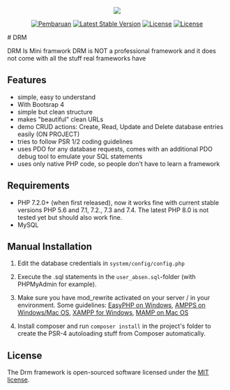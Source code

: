 <p align="center"><img src="https://cdn.discordapp.com/attachments/837719575063691274/837732607089049680/baner.jpg" /></p>
<p align="center">
<a href="https://github.com/DemuraAIdev/drm_framwork/releases/"><img src="https://img.shields.io/github/v/release/DemuraAIdev/drm_framwork?label=DRM" alt="Pembaruan"></a>
<a href="https://github.com/DemuraAIdev/drm_framwork/"><img src="https://img.shields.io/github/downloads/DemuraAIdev/drm_framwork/total" alt="Latest Stable Version"></a>
<a href="https://github.com/DemuraAIdev/drm_framwork/"><img src="https://img.shields.io/github/stars/DemuraAIdev/drm_framwork" alt="License"></a>
<a href="https://opensource.org/licenses/MIT"><img src="https://img.shields.io/github/license/DemuraAIdev/drm_framwork" alt="License"></a>
</p>
# DRM 

DRM Is Mini framwork
DRM is NOT a professional framework and it does not come with all the stuff real frameworks have

## Features

- simple, easy to understand
- With Bootsrap 4
- simple but clean structure
- makes "beautiful" clean URLs
- demo CRUD actions: Create, Read, Update and Delete database entries easily (ON PROJECT)
- tries to follow PSR 1/2 coding guidelines
- uses PDO for any database requests, comes with an additional PDO debug tool to emulate your SQL statements
- uses only native PHP code, so people don't have to learn a framework

## Requirements

- PHP 7.2.0+ (when first released), now it works fine with current stable versions PHP 5.6 and 7.1, 7.2., 7.3 and 7.4. 
  The latest PHP 8.0 is not tested yet but should also work fine.
- MySQL

## Manual Installation
1. Edit the database credentials in `system/config/config.php`
2. Execute the .sql statements in the `user_absen.sql`-folder (with PHPMyAdmin for example).
3. Make sure you have mod_rewrite activated on your server / in your environment. Some guidelines:
   [EasyPHP on Windows](http://stackoverflow.com/questions/8158770/easyphp-and-htaccess),
   [AMPPS on Windows/Mac OS](http://www.softaculous.com/board/index.php?tid=3634&title=AMPPS_rewrite_enable/disable_option%3F_please%3F),
   [XAMPP for Windows](http://www.leonardaustin.com/blog/technical/enable-mod_rewrite-in-xampp/),
   [MAMP on Mac OS](http://stackoverflow.com/questions/7670561/how-to-get-htaccess-to-work-on-mamp)

4. Install composer and run `composer install` in the project's folder to create the PSR-4 autoloading stuff from Composer automatically.

## License

The Drm framework is open-sourced software licensed under the [MIT license](https://opensource.org/licenses/MIT).

